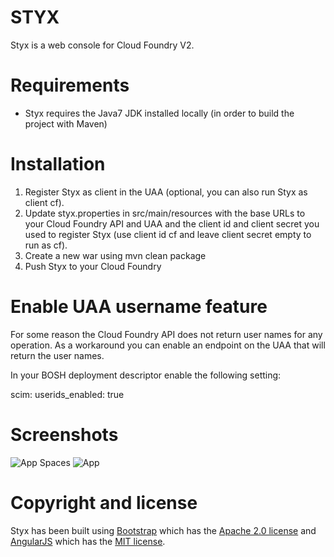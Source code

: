 # STYX

Styx is a web console for Cloud Foundry V2.

# Requirements

* Styx requires the Java7 JDK installed locally (in order to build the project with Maven)

# Installation

1. Register Styx as client in the UAA (optional, you can also run Styx as client cf).
2. Update styx.properties in src/main/resources with the base URLs to your Cloud Foundry API and UAA and the client id
   and client secret you used to register Styx (use client id cf and leave client secret empty to run as cf).
3. Create a new war using mvn clean package
4. Push Styx to your Cloud Foundry

# Enable UAA username feature

For some reason the Cloud Foundry API does not return user names for any operation. As a workaround you can enable
an endpoint on the UAA that will return the user names.

In your BOSH deployment descriptor enable the following setting:

scim:
    userids_enabled: true

# Screenshots

![App Spaces](https://raw.github.com/ravanrijn/styx/master/appspaces.png)
![App](https://raw.github.com/ravanrijn/styx/master/app.png)

# Copyright and license

Styx has been built using [Bootstrap](http://getbootstrap.com/) which has the
[Apache 2.0 license](https://github.com/twbs/bootstrap/blob/master/LICENSE)
and [AngularJS](http://angularjs.org/) which has the
[MIT license](https://github.com/angular/angular.js/blob/master/LICENSE).




